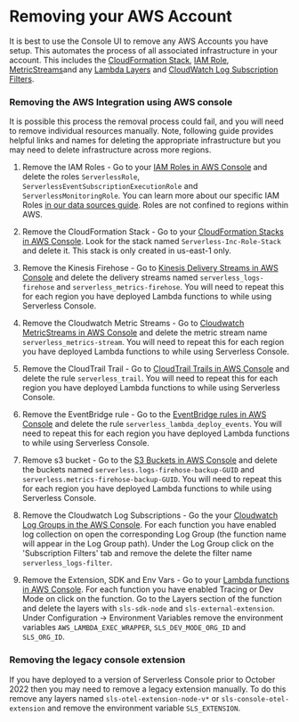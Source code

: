 <!--
title: Removing your AWS Account
menuText: Removing your AWS Account
description: Removing the AWS Observability Integration
menuOrder: 6
-->

# Removing your AWS Account
It is best to use the Console UI to remove any AWS Accounts you have setup. This automates the process of all associated infrastructure in your account. This includes the [CloudFormation Stack](../glossary.md#cloudformation-stack), [IAM Role](../glossary.md#iam-roles), [MetricStreams](../glossary.md#cloudwatch-metric-stream)and any [Lambda Layers](./glossary.md#lambda-layer) and [CloudWatch Log Subscription Filters](../glossary.md#cloudwatch-subscriptions). 

### Removing the AWS Integration using AWS console
It is possible this process the removal process could fail, and you will need to remove individual resources manually. Note, following guide provides helpful links and names for deleting the appropriate infrastructure but you may need to delete infrastructure across more regions. 

1. Remove the IAM Roles - Go to your [IAM Roles in AWS Console](https://us-east-1.console.aws.amazon.com/iamv2/home?region=us-east-1#/roles) and delete the roles `ServerlessRole`, `ServerlessEventSubscriptionExecutionRole` and `ServerlessMonitoringRole`. You can learn more about
our specific IAM Roles [in our data sources guide](./data-sources-and-roles.md#iam-roles). Roles are not confined to regions within AWS. 

1. Remove the CloudFormation Stack - Go to your [CloudFormation Stacks in AWS Console](https://us-east-1.console.aws.amazon.com/cloudformation/home?region=us-east-1#/stacks?filteringStatus=active&filteringText=&viewNested=true&hideStacks=false). Look for the stack named `Serverless-Inc-Role-Stack` and delete it. This stack is only created in us-east-1 only. 

1. Remove the Kinesis Firehose - Go to [Kinesis Delivery Streams in AWS Console](https://us-east-1.console.aws.amazon.com/firehose/home?region=us-east-1#/streams) and delete the delivery streams named `serverless_logs-firehose` and `serverless_metrics-firehose`. You will need to repeat this for each region you have deployed Lambda functions to while using Serverless Console. 
 
1. Remove the Cloudwatch Metric Streams - Go to [Cloudwatch MetricStreams in AWS Console](https://us-east-1.console.aws.amazon.com/cloudwatch/home?region=us-east-1#metric-streams:streamsList) and delete the metric stream name `serverless_metrics-stream`. You will need to repeat this for each region you have deployed Lambda functions to while using Serverless Console. 

1. Remove the CloudTrail Trail - Go to [CloudTrail Trails in AWS Console](https://us-east-1.console.aws.amazon.com/cloudtrail/home?region=us-east-1#/trails) and delete the rule `serverless_trail`. You will need to repeat this for each region you have deployed Lambda functions to while using Serverless Console. 

1. Remove the EventBridge rule - Go to the [EventBridge rules in AWS Console](https://us-east-1.console.aws.amazon.com/events/home?region=us-east-1#/rules) and delete the rule `serverless_lambda_deploy_events`. You will need to repeat this for each region you have deployed Lambda functions to while using Serverless Console. 

1. Remove s3 bucket - Go to the [S3 Buckets in AWS Console](https://s3.console.aws.amazon.com/s3/buckets?region=us-east-1) and delete the buckets named `serverless.logs-firehose-backup-GUID` and `serverless.metrics-firehose-backup-GUID`. You will need to repeat this for each region you have deployed Lambda functions to while using Serverless Console. 

1. Remove the Cloudwatch Log Subscriptions - Go the your [Cloudwatch Log Groups in the AWS Console](https://us-east-1.console.aws.amazon.com/cloudwatch/home?region=us-east-1#logsV2:log-groups). For each function you have enabled log collection on open the corresponding Log Group (the function name will appear in the Log Group path). Under the Log Group click on the 'Subscription Filters' tab and remove the delete the filter name `serverless_logs-filter`.

1. Remove the Extension, SDK and Env Vars - Go to your [Lambda functions in AWS Console](https://us-east-1.console.aws.amazon.com/lambda/home?region=us-east-1#/functions). For each function you have enabled Tracing or Dev Mode on click on the function. Go to the Layers section of the function and delete the layers with `sls-sdk-node` and `sls-external-extension`. Under Configuration -> Environment Variables remove the environment variables `AWS_LAMBDA_EXEC_WRAPPER`, `SLS_DEV_MODE_ORG_ID` and `SLS_ORG_ID`.



### Removing the legacy console extension
If you have deployed to a version of Serverless Console prior to October 2022 then you may need to remove a legacy extension manually. To do this remove any layers named `sls-otel-extension-node-v*` or `sls-console-otel-extension` and remove the environment variable `SLS_EXTENSION`.

